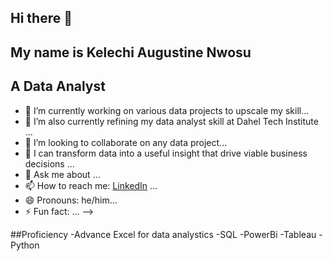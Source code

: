 ## Hi there 👋

## My name is Kelechi Augustine Nwosu
## A Data Analyst

- 🔭 I’m currently working on various data projects to upscale my skill...
- 🌱 I’m also currently refining my data analyst skill at Dahel Tech Institute ...
- 👯 I’m looking to collaborate on any data project...
- 🤔 I can transform data into a useful insight that drive viable business decisions ...
- 💬 Ask me about ...
- 📫 How to reach me: [LinkedIn](https://www.linkedin.com/) ...
- 😄 Pronouns: he/him...
- ⚡ Fun fact: ...
-->

##Proficiency
-Advance Excel for data analystics
-SQL
-PowerBi
-Tableau
-Python
